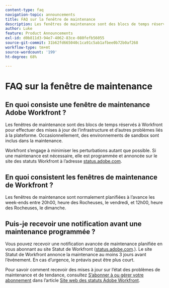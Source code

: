 ```yaml
---
content-type: faq
navigation-topic: announcements
title: FAQ sur la fenêtre de maintenance
description: Les fenêtres de maintenance sont des blocs de temps réservés à Workfront pour effectuer des mises à jour de l’infrastructure et d’autres problèmes liés à la plateforme. Occasionnellement, des environnements de sandbox sont inclus dans la maintenance.
author: Luke
feature: Product Announcements
exl-id: d0b811d3-94e7-4062-83ce-080fefb56055
source-git-commit: 31b62fd665040c1ca91c5ab1afbee0b72b0af268
workflow-type: tm+mt
source-wordcount: '199'
ht-degree: 68%

---
```


# FAQ sur la fenêtre de maintenance

## En quoi consiste une fenêtre de maintenance Adobe Workfront ?

Les fenêtres de maintenance sont des blocs de temps réservés à Workfront pour effectuer des mises à jour de l’infrastructure et d’autres problèmes liés à la plateforme. Occasionnellement, des environnements de sandbox sont inclus dans la maintenance.

Workfront s’engage à minimiser les perturbations autant que possible. Si une maintenance est nécessaire, elle est programmée et annoncée sur le site des statuts Workfront à l’adresse [status.adobe.com](https://status.adobe.com/).

## En quoi consistent les fenêtres de maintenance de Workfront ?

Les fenêtres de maintenance sont normalement planifiées à l’avance les week-ends entre 20h00, heure des Rocheuses, le vendredi, et 12h00, heure des Rocheuses, le dimanche.

## Puis-je recevoir une notification avant une maintenance programmée ?

Vous pouvez recevoir une notification avancée de maintenance planifiée en vous abonnant au site Statut de Workfront ([status.adobe.com](https://status.adobe.com/).). Le site Statut de Workfront annonce la maintenance au moins 3 jours avant l’événement. En cas d’urgence, le préavis peut être plus court.

Pour savoir comment recevoir des mises à jour sur l’état des problèmes de maintenance et de tendance, consultez [S’abonner à ou gérer votre abonnement](../../workfront-basics/tips-tricks-and-troubleshooting/understand-the-status-site.md#managing-your-subscription) dans l’article [Site web des statuts Adobe Workfront](../../workfront-basics/tips-tricks-and-troubleshooting/understand-the-status-site.md).
